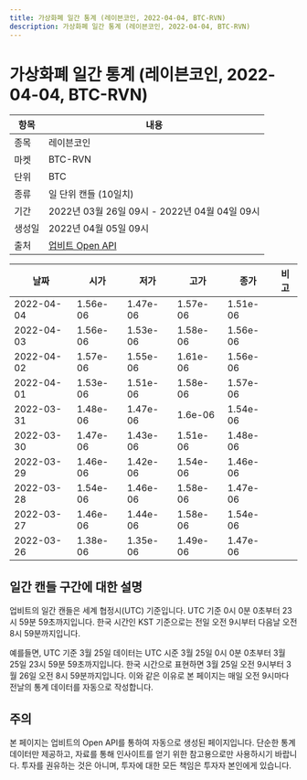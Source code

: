 ```yaml
---
title: 가상화폐 일간 통계 (레이븐코인, 2022-04-04, BTC-RVN)
description: 가상화폐 일간 통계 (레이븐코인, 2022-04-04, BTC-RVN)
---
```



가상화폐 일간 통계 (레이븐코인, 2022-04-04, BTC-RVN)
===

|항목|내용|
|--|--|
|종목|레이븐코인|
|마켓|BTC-RVN|
|단위|BTC|
|종류|일 단위 캔들 (10일치)|
|기간|2022년 03월 26일 09시 - 2022년 04월 04일 09시|
|생성일|2022년 04월 05일 09시|
|출처|[업비트 Open API](https://docs.upbit.com)|


|날짜|시가|저가|고가|종가|비고|
|--|--|--|--|--|--|
|2022-04-04|1.56e-06|1.47e-06|1.57e-06|1.51e-06|    |
|2022-04-03|1.56e-06|1.53e-06|1.58e-06|1.56e-06|    |
|2022-04-02|1.57e-06|1.55e-06|1.61e-06|1.56e-06|    |
|2022-04-01|1.53e-06|1.51e-06|1.58e-06|1.57e-06|    |
|2022-03-31|1.48e-06|1.47e-06|1.6e-06|1.54e-06|    |
|2022-03-30|1.47e-06|1.43e-06|1.51e-06|1.48e-06|    |
|2022-03-29|1.46e-06|1.42e-06|1.54e-06|1.46e-06|    |
|2022-03-28|1.54e-06|1.46e-06|1.58e-06|1.47e-06|    |
|2022-03-27|1.46e-06|1.44e-06|1.58e-06|1.54e-06|    |
|2022-03-26|1.38e-06|1.35e-06|1.49e-06|1.47e-06|    |


일간 캔들 구간에 대한 설명
---


업비트의 일간 캔들은 세계 협정시(UTC) 기준입니다. 
UTC 기준 0시 0분 0초부터 23시 59분 59초까지입니다. 
한국 시간인 KST 기준으로는 전일 오전 9시부터 다음날 오전 8시 59분까지입니다. 


예를들면, UTC 기준 3월 25일 데이터는 UTC 시준 3월 25일 0시 0분 0초부터 3월 25일 23시 59분 59초까지입니다. 
한국 시간으로 표현하면 3월 25일 오전 9시부터 3월 26일 오전 8시 59분까지입니다. 
이와 같은 이유로 본 페이지는 매일 오전 9시마다 전날의 통계 데이터를 자동으로 작성합니다. 


주의
---


본 페이지는 업비트의 Open API를 통하여 자동으로 생성된 페이지입니다. 
단순한 통계 데이터만 제공하고, 자료를 통해 인사이트를 얻기 위한 참고용으로만 사용하시기 바랍니다. 
투자를 권유하는 것은 아니며, 투자에 대한 모든 책임은 투자자 본인에게 있습니다. 
